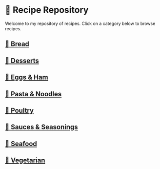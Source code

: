 # &#129368; Recipe Repository
Welcome to my repository of recipes. Click on a category below to browse recipes.
## [&#127838; Bread](bread/README.md)
## [&#129383; Desserts](desserts/README.md)
## [&#127859; Eggs &amp; Ham](eggs-ham/README.md)
## [&#127837; Pasta &amp; Noodles](pasta-noodles/README.md)
## [&#128020; Poultry](poultry/README.md)
## [&#129474; Sauces &amp; Seasonings](sauces-seasonings/README.md)
## [&#129424; Seafood](seafood/README.md)
## [&#127813; Vegetarian](vegetarian/README.md)
